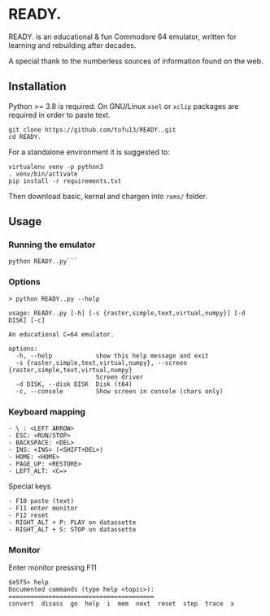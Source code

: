 # READY.

READY. is an educational & fun Commodore 64 emulator, written for learning and rebuilding after
decades.

A special thank to the numberless sources of information found on the web.

## Installation

Python >= 3.8 is required.
On GNU/Linux `xsel` or `xclip` packages are required in order to paste text.

```shell
git clone https://github.com/tofu13/READY..git
cd READY.
```

For a standalone environment it is suggested to:

```shell
virtualenv venv -p python3
. venv/bin/activate
pip install -r requirements.txt
```

Then download basic, kernal and chargen into `roms/` folder.

## Usage

### Running the emulator

```shell
python READY..py```
```

### Options

```shell
> python READY..py --help
```
```
usage: READY..py [-h] [-s {raster,simple,text,virtual,numpy}] [-d DISK] [-c]

An educational C=64 emulator.

options:
  -h, --help            show this help message and exit
  -s {raster,simple,text,virtual,numpy}, --screen {raster,simple,text,virtual,numpy}
                        Screen driver
  -d DISK, --disk DISK  Disk (t64)
  -c, --console         Show screen in console (chars only)
```

### Keyboard mapping

```
- \ : <LEFT ARROW>
- ESC: <RUN/STOP>
- BACKSPACE: <DEL>
- INS: <INS> (<SHIFT+DEL>)
- HOME: <HOME>
- PAGE_UP: <RESTORE>
- LEFT_ALT: <C=>
```

Special keys

```
- F10 paste (text)
- F11 enter monitor
- F12 reset
- RIGHT_ALT + P: PLAY on datassette
- RIGHT_ALT + S: STOP on datassette
```

### Monitor

Enter monitor pressing F11
```
$e5f5> help
Documented commands (type help <topic>):
========================================
convert  disass  go  help  i  mem  next  reset  step  trace  x
```
